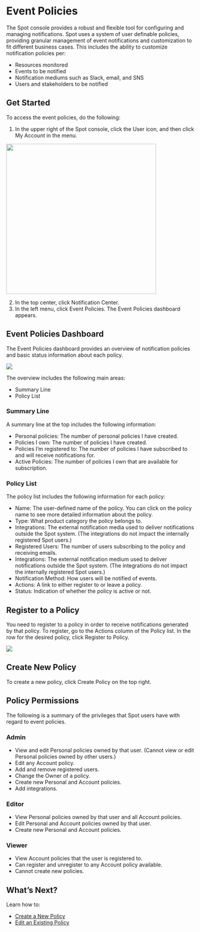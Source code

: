 # Event Policies

The Spot console provides a robust and flexible tool for configuring and managing notifications. Spot uses a system of user definable policies, providing granular management of event notifications and customization to fit different business cases. This includes the ability to customize notification policies per:

- Resources monitored
- Events to be notified
- Notification mediums such as Slack, email, and SNS
- Users and stakeholders to be notified

## Get Started

To access the event policies, do the following:

1. In the upper right of the Spot console, click the User icon, and then click My Account in the menu.

<img src="/administration/_media/notifications-event-policies-001.png" width="400" />

2. In the top center, click Notification Center.
3. In the left menu, click Event Policies. The Event Policies dashboard appears.

## Event Policies Dashboard

The Event Policies dashboard provides an overview of notification policies and basic status information about each policy.

<img src="/administration/_media/notifications-event-policies-002.png" />

The overview includes the following main areas:

- Summary Line
- Policy List

### Summary Line

A summary line at the top includes the following information:

- Personal policies: The number of personal policies I have created.
- Policies I own: The number of policies I have created.
- Policies I’m registered to: The number of policies I have subscribed to and will receive notifications for.
- Active Policies: The number of policies I own that are available for subscription.

### Policy List

The policy list includes the following information for each policy:

- Name: The user-defined name of the policy. You can click on the policy name to see more detailed information about the policy.
- Type: What product category the policy belongs to.
- Integrations: The external notification media used to deliver notifications outside the Spot system. (The integrations do not impact the internally registered Spot users.)
- Registered Users: The number of users subscribing to the policy and receiving emails.
- Integrations: The external notification medium used to deliver notifications outside the Spot system. (The integrations do not impact the internally registered Spot users.)
- Notification Method: How users will be notified of events.
- Actions: A link to either register to or leave a policy.
- Status: Indication of whether the policy is active or not.

## Register to a Policy

You need to register to a policy in order to receive notifications generated by that policy. To register, go to the Actions column of the Policy list. In the row for the desired policy, click Register to Policy.

<img src="/administration/_media/notifications-event-policies-003.png" />

## Create New Policy

To create a new policy, click Create Policy on the top right.

## Policy Permissions

The following is a summary of the privileges that Spot users have with regard to event policies.

### Admin

- View and edit Personal policies owned by that user. (Cannot view or edit Personal policies owned by other users.)
- Edit any Account policy.
- Add and remove registered users.
- Change the Owner of a policy.
- Create new Personal and Account policies.
- Add integrations.

### Editor

- View Personal policies owned by that user and all Account policies.
- Edit Personal and Account policies owned by that user.
- Create new Personal and Account policies.

### Viewer

- View Account policies that the user is registered to.
- Can register and unregister to any Account policy available.
- Cannot create new policies.

## What’s Next?

Learn how to:

- [Create a New Policy](administration/notification-center/create-a-notification-policy)
- [Edit an Existing Policy](administration/notification-center/edit-a-notification-policy)

